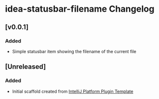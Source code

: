 <!-- Keep a Changelog guide -> https://keepachangelog.com -->

# idea-statusbar-filename Changelog

## [v0.0.1]

### Added

- Simple statusbar item showing the filename of the current file

## [Unreleased]
### Added
- Initial scaffold created from [IntelliJ Platform Plugin Template](https://github.com/JetBrains/intellij-platform-plugin-template)

